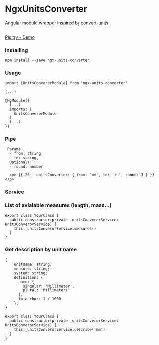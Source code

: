 # NgxUnitsConverter
Angular module wrapper inspired by <a href="https://github.com/ben-ng/convert-units">convert-units</a>

##
<a href="https://stackblitz.com/edit/angular-lfeuen">Pls try - Demo</a>


### Installing
`npm install --save ngx-units-converter`

### Usage

```
import {UnitsConvererModule} from 'ngx-units-converter'

(...)

@NgModule({
  (...)
  imports: [
    UnitsConvererModule
  ]
  (...)
})

```

### Pipe
```
 Params
  - from: string, 
  - to: string, 
  Optionals
  - round: number
  
  <p> {{ 20 | unitsConverter: { from: 'mm', to: 'in', round: 3 } }}</p>
```

### Service

### List of avialable measures (length, mass...)
```
export class YourClass {
  public constructor(private _unitsConverorService: UnitsConverorService) {
    this._unitsConverorService.measures() 
  }
}
```

### Get description by unit name
```
{
    unitname: string;
    measure: string;
    system: string;
    definition: {
      name: {
        singular: 'Millimeter',
        plural: 'Millimeters'
      },
      to_anchor: 1 / 1000
    };
}
```

```
export class YourClass {
  public constructor(private _unitsConverorService: UnitsConverorService) {
    this._unitsConverorService.describe('mm') 
  }
}

```
